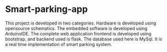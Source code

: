 # Smart-parking-app
This project is developed in two categories. Hardware is developed using opensource schematics. The embedded software is developed using ArduinoIDE. The complete web application frontend is developed using bootstrap, and backend used is flask. The database used here is MySql. It is a real time implementation of smart parking system.
